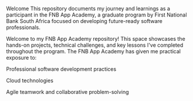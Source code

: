  Welcome
This repository documents my journey and learnings as a participant in the FNB App Academy, a graduate program by First National Bank South Africa focused on developing future-ready software professionals.

Welcome to my FNB App Academy repository!
This space showcases the hands-on projects, technical challenges, and key lessons I've completed throughout the program. The FNB App Academy has given me practical exposure to:

Professional software development practices

Cloud technologies

Agile teamwork and collaborative problem-solving

